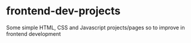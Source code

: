# frontend-dev-projects
Some simple HTML, CSS and Javascript projects/pages so to improve in frontend development 
